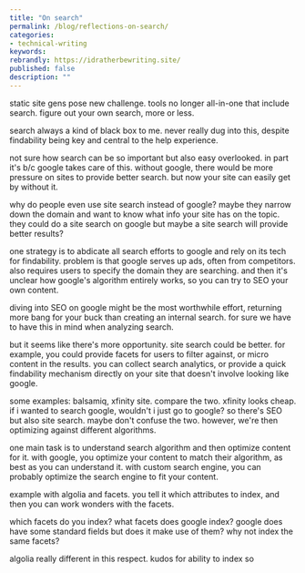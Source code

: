 ```yaml
---
title: "On search"
permalink: /blog/reflections-on-search/
categories:
- technical-writing
keywords:
rebrandly: https://idratherbewriting.site/
published: false
description: ""
---
```


static site gens pose new challenge. tools no longer all-in-one that include search. figure out your own search, more or less.

search always a kind of black box to me. never really dug into this, despite findability being key and central to the help experience.

not sure how search can be so important but also easy overlooked. in part it's b/c google takes care of this. without google, there would be more pressure on sites to provide better search. but now your site can easily get by without it.

why do people even use site search instead of google? maybe they narrow down the domain and want to know what info your site has on the topic. they could do a site search on google but maybe a site search will provide better results?

one strategy is to abdicate all search efforts to google and rely on its tech for findability. problem is that google serves up ads, often from competitors. also requires users to specify the domain they are searching. and then it's unclear how google's algorithm entirely works, so you can try to SEO your own content.

diving into SEO on google might be the most worthwhile effort, returning more bang for your buck than creating an internal search. for sure we have to have this in mind when analyzing search.

but it seems like there's more opportunity. site search could be better. for example, you could provide facets for users to filter against, or micro content in the results. you can collect search analytics, or provide a quick findability mechanism directly on your site that doesn't involve looking like google.

some examples: balsamiq, xfinity site. compare the two. xfinity looks cheap. if i wanted to search google, wouldn't i just go to google? so there's SEO but also site search. maybe don't confuse the two. however, we're then optimizing against different algorithms.

one main task is to understand search algorithm and then optimize content for it. with google, you optimize your content to match their algorithm, as best as you can understand it. with custom search engine, you can probably optimize the search engine to fit your content.

example with algolia and facets. you tell it which attributes to index, and then you can work wonders with the facets.

which facets do you index? what facets does google index? google does have some standard fields but does it make use of them? why not index the same facets?

algolia really different in this respect. kudos for ability to index so
